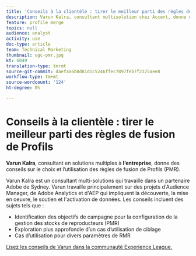 ```yaml
---
title: 'Conseils à la clientèle : tirer le meilleur parti des règles de fusion de Profils'
description: Varun Kalra, consultant multisolution chez Accent, donne des conseils sur le choix et l’utilisation des règles de fusion de Profils (PMR).
feature: profile merge
topics: null
audience: analyst
activity: use
doc-type: article
team: Technical Marketing
thumbnail: ugc-pmr.jpg
kt: 6049
translation-type: tm+mt
source-git-commit: daefaa6b0d81d1c5246ffec7897feb7f2375aee8
workflow-type: tm+mt
source-wordcount: '124'
ht-degree: 0%

---
```



# Conseils à la clientèle : tirer le meilleur parti des règles de fusion de Profils

**Varun Kalra**, consultant en solutions multiples à **l’entreprise**, donne des conseils sur le choix et l’utilisation des règles de fusion de Profils (PMR).

Varun Kalra est un consultant multi-solutions qui travaille dans un partenaire Adobe de Sydney. Varun travaille principalement sur des projets d&#39;Audience Manager, de Adobe Analytics et d&#39;AEP qui impliquent la découverte, la mise en oeuvre, le soutien et l&#39;activation de données. Les conseils incluent des sujets tels que :

* Identification des objectifs de campagne pour la configuration de la gestion des stocks de reproducteurs (PMR)
* Exploration plus approfondie d’un cas d’utilisation de ciblage
* Cas d’utilisation pour divers paramètres de RMR

[Lisez les conseils de Varun dans la communauté Experience League.](https://experienceleaguecommunities.adobe.com/t5/adobe-audience-manager-blogs/getting-the-most-out-of-profile-merge-rules-tips-tricks-and/ba-p/372248)
